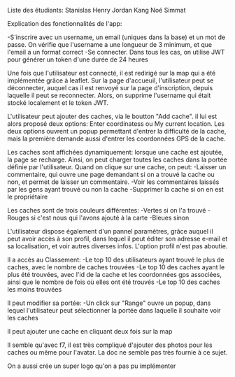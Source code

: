 Liste des étudiants:
Stanislas Henry
Jordan Kang
Noé Simmat

Explication des fonctionnalités de l'app:

-S'inscrire avec un username, un email (uniques dans la base) et un mot de passe. On vérifie que l'username a une longueur de 3 minimum, et que l'email a un format correct
-Se connecter. Dans tous les cas, on utilise JWT pour générer un token d'une durée de 24 heures

Une fois que l'utilisateur est connecté, il est redirigé sur la map qui a été implémentée grâce à leaflet.
Sur la page d'accueuil, l'utilisateur peut se déconnecter, auquel cas il est renvoyé sur la page d'inscription, depuis laquelle il peut se reconnecter. Alors, on supprime l'username qui était stocké localement et le token JWT.

L'utilisateur peut ajouter des caches, via le boutton "Add cache". il lui est alors proposé deux options: Enter coordinatess ou My current location. Les deux options ouvrent un popup permettant d'entrer la difficulté de la cache, mais la première demande aussi d'entrer les coordonnées GPS de la cache.

Les caches sont affichées dynamiquement: lorsque une cache est ajoutée, la page se recharge. Ainsi, on peut charger toutes les caches dans la portée définie par l'utilisateur. 
Quand on clique sur une cache, on peut:
-Laisser un commentaire, qui ouvre une page demandant si on a trouvé la cache ou non, et permet de laisser un commentaire.
-Voir les commentaires laissés par les gens ayant trouvé ou non la cache
-Supprimer la cache si on en est le propriétaire

Les caches sont de trois couleurs différentes:
-Vertes si on l'a trouvé
-Rouges si c'est nous qui l'avons ajouté à la carte
-Bleues sinon

L'utilisateur dispose également d'un pannel paramètres, grâce auquel il peut avoir accès à son profil, dans lequel il peut éditer son adresse e-mail et sa localisation, et voir autres diverses infos. L'option profil n'est pas aboutie.

Il a accès au Classement:
-Le top 10 des utilisateurs ayant trouvé le plus de caches, avec le nombre de caches trouvées
-Le top 10 des caches ayant le plus été trouvées, avec l'id de la cache et les coordonnées gps associées, ainsi que le nombre de fois où elles ont été trouvés
-Le top 10 des caches les moins trouvées

Il peut modifier sa portée:
-Un click sur "Range" ouvre un popup, dans lequel l'utilisateur peut sélectionner la portée dans laquelle il souhaite voir les caches

Il peut ajouter une cache en cliquant deux fois sur la map

Il semble qu'avec f7, il est très compliqué d'ajouter des photos pour les caches ou même pour l'avatar. La doc ne semble pas très fournie à ce sujet.

On a aussi crée un super logo qu'on a pas pu implémenter